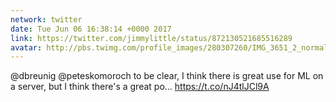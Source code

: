 ```yaml
---
network: twitter
date: Tue Jun 06 16:38:14 +0000 2017
link: https://twitter.com/jimmylittle/status/872130521685516289
avatar: http://pbs.twimg.com/profile_images/280307260/IMG_3651_2_normal.jpg
---
```


@dbreunig @peteskomoroch to be clear, I think there is great use for ML on a server, but I think there's a great po… https://t.co/nJ4tlJCl9A
